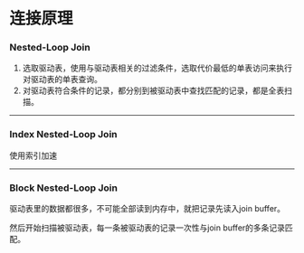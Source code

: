 # 连接原理

### Nested-Loop Join

1. 选取驱动表，使用与驱动表相关的过滤条件，选取代价最低的单表访问来执行对驱动表的单表查询。
2. 对驱动表符合条件的记录，都分别到被驱动表中查找匹配的记录，都是全表扫描。

------

### Index Nested-Loop Join

使用索引加速

------

### Block Nested-Loop Join

驱动表里的数据都很多，不可能全部读到内存中，就把记录先读入join buffer。

然后开始扫描被驱动表，每一条被驱动表的记录一次性与join buffer的多条记录匹配。

